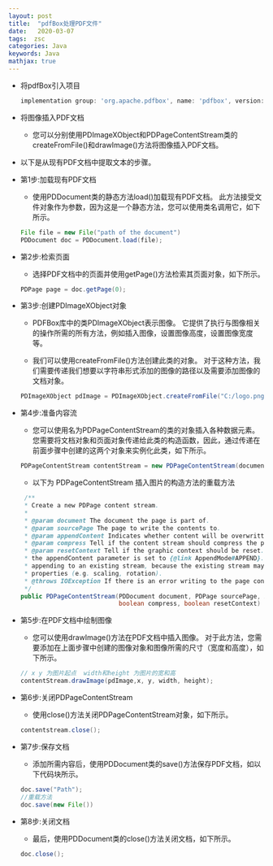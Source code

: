 ```yaml
---
layout: post
title:  "pdfBox处理PDF文件"
date:   2020-03-07
tags:  zsc
categories: Java
keywords: Java
mathjax: true
---
```


* 将pdfBox引入项目

    ```gradle 
    implementation group: 'org.apache.pdfbox', name: 'pdfbox', version: '2.0.19'
    ```

* 将图像插入PDF文档
    * 您可以分别使用PDImageXObject和PDPageContentStream类的createFromFile()和drawImage()方法将图像插入PDF文档。

* 以下是从现有PDF文档中提取文本的步骤。

* 第1步:加载现有PDF文档
    * 使用PDDocument类的静态方法load()加载现有PDF文档。 此方法接受文件对象作为参数，因为这是一个静态方法，您可以使用类名调用它，如下所示。
    ```java
    File file = new File("path of the document")
    PDDocument doc = PDDocument.load(file);
    ```

* 第2步:检索页面
    * 选择PDF文档中的页面并使用getPage()方法检索其页面对象，如下所示。
    ```java
    PDPage page = doc.getPage(0);
    ```
* 第3步:创建PDImageXObject对象
    * PDFBox库中的类PDImageXObject表示图像。 它提供了执行与图像相关的操作所需的所有方法，例如插入图像，设置图像高度，设置图像宽度等。

    * 我们可以使用createFromFile()方法创建此类的对象。 对于这种方法，我们需要传递我们想要以字符串形式添加的图像的路径以及需要添加图像的文档对象。

    ```java
    PDImageXObject pdImage = PDImageXObject.createFromFile("C:/logo.png", doc);
    ```

* 第4步:准备内容流
    * 您可以使用名为PDPageContentStream的类的对象插入各种数据元素。 您需要将文档对象和页面对象传递给此类的构造函数，因此，通过传递在前面步骤中创建的这两个对象来实例化此类，如下所示。

    ```java
    PDPageContentStream contentStream = new PDPageContentStream(document, pdPage,PDPageContentStream.AppendMode.APPEND,true, true);
    ```

    * 以下为 PDPageContentStream 插入图片的构造方法的重载方法

    ```java
     /**
     * Create a new PDPage content stream.
     *
     * @param document The document the page is part of.
     * @param sourcePage The page to write the contents to.
     * @param appendContent Indicates whether content will be overwritten, appended or prepended.
     * @param compress Tell if the content stream should compress the page contents.
     * @param resetContext Tell if the graphic context should be reset. This is only relevant when
     * the appendContent parameter is set to {@link AppendMode#APPEND}. You should use this when
     * appending to an existing stream, because the existing stream may have changed graphic
     * properties (e.g. scaling, rotation).
     * @throws IOException If there is an error writing to the page contents.
     */
    public PDPageContentStream(PDDocument document, PDPage sourcePage, AppendMode appendContent,
                               boolean compress, boolean resetContext) throws IOException
    ```

* 第5步:在PDF文档中绘制图像
    * 您可以使用drawImage()方法在PDF文档中插入图像。 对于此方法，您需要添加在上面步骤中创建的图像对象和图像所需的尺寸（宽度和高度），如下所示。

    ```java
    // x y 为图片起点  width和height 为图片的宽和高
    contentStream.drawImage(pdImage,x, y, width, height);
    ```

* 第6步:关闭PDPageContentStream
    * 使用close()方法关闭PDPageContentStream对象，如下所示。

    ```java
    contentstream.close();
    ```

* 第7步:保存文档
    * 添加所需内容后，使用PDDocument类的save()方法保存PDF文档，如以下代码块所示。

    ```java
    doc.save("Path");
    //重载方法
    doc.save(new File())
    ```

* 第8步:关闭文档
    * 最后，使用PDDocument类的close()方法关闭文档，如下所示。
    ```java
    doc.close();
    ```
